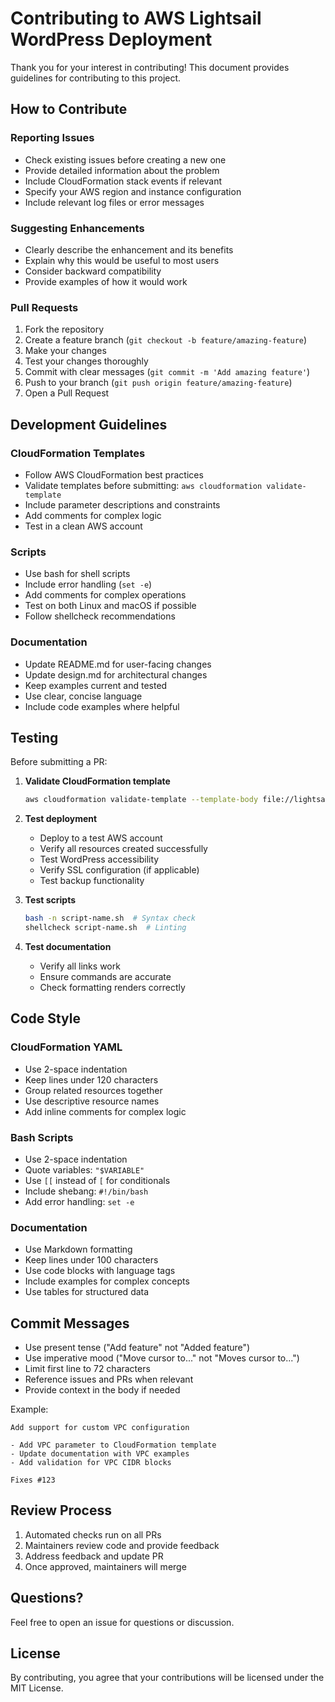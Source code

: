 # Contributing to AWS Lightsail WordPress Deployment

Thank you for your interest in contributing! This document provides guidelines for contributing to this project.

## How to Contribute

### Reporting Issues

- Check existing issues before creating a new one
- Provide detailed information about the problem
- Include CloudFormation stack events if relevant
- Specify your AWS region and instance configuration
- Include relevant log files or error messages

### Suggesting Enhancements

- Clearly describe the enhancement and its benefits
- Explain why this would be useful to most users
- Consider backward compatibility
- Provide examples of how it would work

### Pull Requests

1. Fork the repository
2. Create a feature branch (`git checkout -b feature/amazing-feature`)
3. Make your changes
4. Test your changes thoroughly
5. Commit with clear messages (`git commit -m 'Add amazing feature'`)
6. Push to your branch (`git push origin feature/amazing-feature`)
7. Open a Pull Request

## Development Guidelines

### CloudFormation Templates

- Follow AWS CloudFormation best practices
- Validate templates before submitting: `aws cloudformation validate-template`
- Include parameter descriptions and constraints
- Add comments for complex logic
- Test in a clean AWS account

### Scripts

- Use bash for shell scripts
- Include error handling (`set -e`)
- Add comments for complex operations
- Test on both Linux and macOS if possible
- Follow shellcheck recommendations

### Documentation

- Update README.md for user-facing changes
- Update design.md for architectural changes
- Keep examples current and tested
- Use clear, concise language
- Include code examples where helpful

## Testing

Before submitting a PR:

1. **Validate CloudFormation template**
   ```bash
   aws cloudformation validate-template --template-body file://lightsail-wordpress.yaml
   ```

2. **Test deployment**
   - Deploy to a test AWS account
   - Verify all resources created successfully
   - Test WordPress accessibility
   - Verify SSL configuration (if applicable)
   - Test backup functionality

3. **Test scripts**
   ```bash
   bash -n script-name.sh  # Syntax check
   shellcheck script-name.sh  # Linting
   ```

4. **Test documentation**
   - Verify all links work
   - Ensure commands are accurate
   - Check formatting renders correctly

## Code Style

### CloudFormation YAML

- Use 2-space indentation
- Keep lines under 120 characters
- Group related resources together
- Use descriptive resource names
- Add inline comments for complex logic

### Bash Scripts

- Use 2-space indentation
- Quote variables: `"$VARIABLE"`
- Use `[[` instead of `[` for conditionals
- Include shebang: `#!/bin/bash`
- Add error handling: `set -e`

### Documentation

- Use Markdown formatting
- Keep lines under 100 characters
- Use code blocks with language tags
- Include examples for complex concepts
- Use tables for structured data

## Commit Messages

- Use present tense ("Add feature" not "Added feature")
- Use imperative mood ("Move cursor to..." not "Moves cursor to...")
- Limit first line to 72 characters
- Reference issues and PRs when relevant
- Provide context in the body if needed

Example:
```
Add support for custom VPC configuration

- Add VPC parameter to CloudFormation template
- Update documentation with VPC examples
- Add validation for VPC CIDR blocks

Fixes #123
```

## Review Process

1. Automated checks run on all PRs
2. Maintainers review code and provide feedback
3. Address feedback and update PR
4. Once approved, maintainers will merge

## Questions?

Feel free to open an issue for questions or discussion.

## License

By contributing, you agree that your contributions will be licensed under the MIT License.
